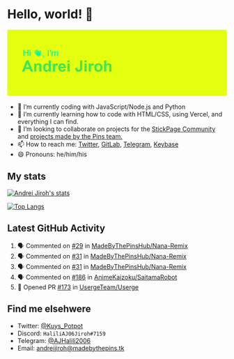 # Hello, world! 👋

![](https://raw.githubusercontent.com/AndreiJirohHaliliDev2006/AndreiJirohHaliliDev2006/master/header.png)

- 🔭 I’m currently coding with JavaScript/Node.js and Python
- 🌱 I’m currently learning how to code with HTML/CSS, using Vercel, and everything I can find.
- 👯 I’m looking to collaborate on projects for the [StickPage Community](https://github.com/StickPage-Community) and [projects made by the Pins team.](https://github.com/MadeByThePinsHub)
- 📫 How to reach me: [Twitter](https://twitter.com/Kuys_Potpot), [GitLab](https://www.gitlab.com/AndreiJirohHaliliDev2006), [Telegram](https://t.me/AJHalili2006), [Keybase](https://keybase.io/ajhalilidev06)
- 😄 Pronouns: he/him/his

## My stats

[![Andrei Jiroh's stats](https://gh-readme-stats-thepinsteam.vercel.app/api?username=AndreiJirohHaliliDev2006&count_private=true&include_all_commits=true)](https://github.com/anuraghazra/github-readme-stats)

[![Top Langs](https://gh-readme-stats-thepinsteam.vercel.app/api/top-langs/?username=AndreiJirohHaliliDev2006&layout=compact)](https://github.com/anuraghazra/github-readme-stats)

## Latest GitHub Activity

<!--START_SECTION:activity-->
1. 🗣 Commented on [#29](https://github.com/MadeByThePinsHub/Nana-Remix/issues/29) in [MadeByThePinsHub/Nana-Remix](https://github.com/MadeByThePinsHub/Nana-Remix)
2. 🗣 Commented on [#31](https://github.com/MadeByThePinsHub/Nana-Remix/issues/31) in [MadeByThePinsHub/Nana-Remix](https://github.com/MadeByThePinsHub/Nana-Remix)
3. 🗣 Commented on [#31](https://github.com/MadeByThePinsHub/Nana-Remix/issues/31) in [MadeByThePinsHub/Nana-Remix](https://github.com/MadeByThePinsHub/Nana-Remix)
4. 🗣 Commented on [#186](https://github.com/AnimeKaizoku/SaitamaRobot/issues/186) in [AnimeKaizoku/SaitamaRobot](https://github.com/AnimeKaizoku/SaitamaRobot)
5. 💪 Opened PR [#173](https://github.com/UsergeTeam/Userge/pull/173) in [UsergeTeam/Userge](https://github.com/UsergeTeam/Userge)
<!--END_SECTION:activity-->

## Find me elsehwere

* Twitter: [@Kuys_Potpot](https://twitter.com)
* Discord: `HaliliAJ06Jiroh#7159`
* Telegram: [@AJHalili2006](https://telegram.dog/AJHalili2006)
* Email: <andreijiroh@madebythepins.tk>
